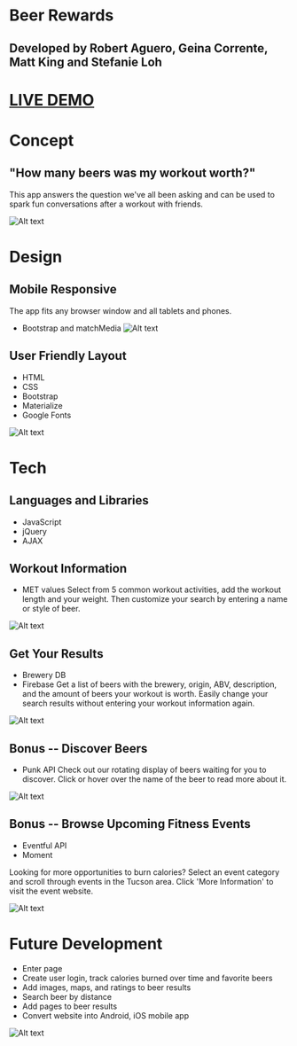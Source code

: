 # Beer Rewards

## Developed by Robert Aguero, Geina Corrente, Matt King and Stefanie Loh

# [LIVE DEMO](https://sloh03.github.io/beerRewards/)

# Concept

## "How many beers was my workout worth?"
This app answers the question we've all been asking and can be used to spark fun conversations after a workout with friends.

![Alt text](images/1logo.png?raw=true "Home Screen")



# Design

## Mobile Responsive
The app fits any browser window and all tablets and phones.
* Bootstrap and matchMedia
![Alt text](images/6mockup.png?raw=true "Mockup")


## User Friendly Layout
* HTML
* CSS
* Bootstrap
* Materialize
* Google Fonts

![Alt text](images/7full_screen.png?raw=true "Full Screen")


# Tech

## Languages and Libraries
* JavaScript
* jQuery
* AJAX


## Workout Information
* MET values
Select from 5 common workout activities, add the workout length and your weight.
Then customize your search by entering a name or style of beer.

![Alt text](images/2enter_info.png?raw=true "Enter Info")



## Get Your Results
* Brewery DB
* Firebase
Get a list of beers with the brewery, origin, ABV, description, and the amount of beers your workout is worth.
Easily change your search results without entering your workout information again.

![Alt text](images/3results.png?raw=true "Results")


## Bonus -- Discover Beers
* Punk API
Check out our rotating display of beers waiting for you to discover. Click or hover over the name of the beer to read more about it.

![Alt text](images/4discover_beers.png?raw=true "Discover Beers")


## Bonus -- Browse Upcoming Fitness Events
* Eventful API
* Moment

Looking for more opportunities to burn calories? Select an event category and scroll through events in the Tucson area.
Click 'More Information' to visit the event website.

![Alt text](images/5events.png?raw=true "Find Events")



# Future Development
* Enter page
* Create user login, track calories burned over time and favorite beers
* Add images, maps, and ratings to beer results
* Search beer by distance
* Add pages to beer results
* Convert website into Android, iOS mobile app

![Alt text](images/8development.png?raw=true "Fullscreen")




